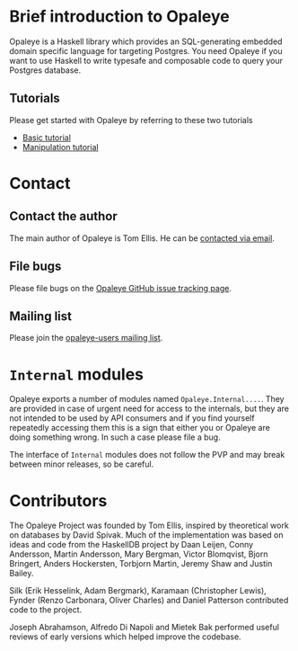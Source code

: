 # Brief introduction to Opaleye

Opaleye is a Haskell library which provides an SQL-generating embedded
domain specific language for targeting Postgres.  You need Opaleye if
you want to use Haskell to write typesafe and composable code to query
your Postgres database.

## Tutorials

Please get started with Opaleye by referring to these two tutorials

* [Basic tutorial](Doc/Tutorial/TutorialBasic.lhs)
* [Manipulation tutorial](Doc/Tutorial/TutorialManipulation.lhs)

# Contact

## Contact the author

The main author of Opaleye is Tom Ellis.  He can be [contacted via
email](http://web.jaguarpaw.co.uk/~tom/contact/).

## File bugs

Please file bugs on the [Opaleye GitHub issue tracking
page](https://github.com/tomjaguarpaw/haskell-opaleye/issues/).

## Mailing list

Please join the [opaleye-users mailing
list](https://lists.sourceforge.net/lists/listinfo/opaleye-users).

# `Internal` modules

Opaleye exports a number of modules named `Opaleye.Internal....`.
They are provided in case of urgent need for access to the internals,
but they are not intended to be used by API consumers and if you find
yourself repeatedly accessing them this is a sign that either you or
Opaleye are doing something wrong.  In such a case please file a bug.

The interface of `Internal` modules does not follow the PVP and may
break between minor releases, so be careful.

# Contributors

The Opaleye Project was founded by Tom Ellis, inspired by theoretical
work on databases by David Spivak.  Much of the implementation was
based on ideas and code from the HaskellDB project by Daan Leijen,
Conny Andersson, Martin Andersson, Mary Bergman, Victor Blomqvist,
Bjorn Bringert, Anders Hockersten, Torbjorn Martin, Jeremy Shaw and
Justin Bailey.

Silk (Erik Hesselink, Adam Bergmark), Karamaan (Christopher Lewis),
Fynder (Renzo Carbonara, Oliver Charles) and Daniel Patterson
contributed code to the project.

Joseph Abrahamson, Alfredo Di Napoli and Mietek Bak performed useful
reviews of early versions which helped improve the codebase.
